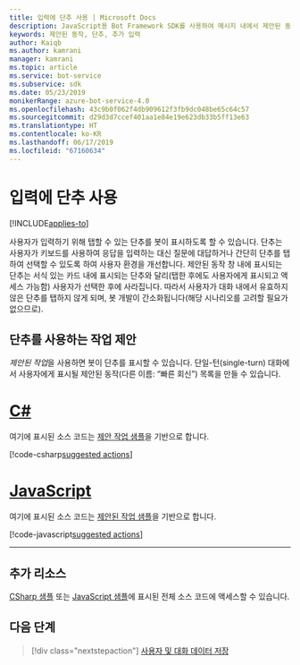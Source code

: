 ```yaml
---
title: 입력에 단추 사용 | Microsoft Docs
description: JavaScript용 Bot Framework SDK를 사용하여 메시지 내에서 제안된 동작을 전송하는 방법을 알아봅니다.
keywords: 제안된 동작, 단추, 추가 입력
author: Kaiqb
ms.author: kamrani
manager: kamrani
ms.topic: article
ms.service: bot-service
ms.subservice: sdk
ms.date: 05/23/2019
monikerRange: azure-bot-service-4.0
ms.openlocfilehash: 43c9b0f062f4db909612f3fb9dc048be65c64c57
ms.sourcegitcommit: d29d3d7ccef401aa1e84e19e623db33b5ff13e63
ms.translationtype: HT
ms.contentlocale: ko-KR
ms.lasthandoff: 06/17/2019
ms.locfileid: "67160634"
---
```

# <a name="use-button-for-input"></a>입력에 단추 사용

[!INCLUDE[applies-to](../includes/applies-to.md)]

사용자가 입력하기 위해 탭할 수 있는 단추를 봇이 표시하도록 할 수 있습니다. 단추는 사용자가 키보드를 사용하여 응답을 입력하는 대신 질문에 대답하거나 간단히 단추를 탭하여 선택할 수 있도록 하여 사용자 환경을 개선합니다. 제안된 동작 창 내에 표시되는 단추는 서식 있는 카드 내에 표시되는 단추와 달리(탭한 후에도 사용자에게 표시되고 액세스 가능함) 사용자가 선택한 후에 사라집니다. 따라서 사용자가 대화 내에서 유효하지 않은 단추를 탭하지 않게 되며, 봇 개발이 간소화됩니다(해당 시나리오를 고려할 필요가 없으므로). 

## <a name="suggest-action-using-button"></a>단추를 사용하는 작업 제안

*제안된 작업*을 사용하면 봇이 단추를 표시할 수 있습니다. 단일-턴(single-turn) 대화에서 사용자에게 표시될 제안된 동작(다른 이름: “빠른 회신”) 목록을 만들 수 있습니다. 

# <a name="ctabcsharp"></a>[C#](#tab/csharp)

여기에 표시된 소스 코드는 [제안 작업 샘플](https://aka.ms/SuggestedActionsCSharp)을 기반으로 합니다.

[!code-csharp[suggested actions](~/../botbuilder-samples/samples/csharp_dotnetcore/08.suggested-actions/Bots/SuggestedActionsBot.cs?range=87-101)]

# <a name="javascripttabjavascript"></a>[JavaScript](#tab/javascript)

여기에 표시된 소스 코드는 [제안된 작업 샘플](https://aka.ms/SuggestActionsJS)을 기반으로 합니다.

[!code-javascript[suggested actions](~/../botbuilder-samples/samples/javascript_nodejs/08.suggested-actions/bots/suggestedActionsBot.js?range=61-64)]

---

## <a name="additional-resources"></a>추가 리소스

[CSharp 샘플](https://aka.ms/SuggestedActionsCSharp) 또는 [JavaScript 샘플](https://aka.ms/SuggestActionsJS)에 표시된 전체 소스 코드에 액세스할 수 있습니다.

## <a name="next-steps"></a>다음 단계

> [!div class="nextstepaction"]
> [사용자 및 대화 데이터 저장](./bot-builder-howto-v4-state.md)
